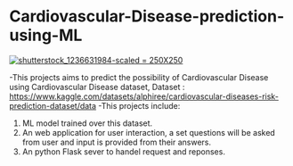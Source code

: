 # Cardiovascular-Disease-prediction-using-ML
[![shutterstock_1236631984-scaled = 250X250](https://github.com/KrishBakshi/Cardiovascular-Disease-prediction-using-ML/assets/171220380/38a3e086-027c-49d3-9a87-b2b78c1c66f0)](https://github.com/KrishBakshi/Cardiovascular-Disease-prediction-using-ML)

-This projects aims to predict the possibility of Cardiovascular Disease using Cardiovascular Disease dataset, Dataset : https://www.kaggle.com/datasets/alphiree/cardiovascular-diseases-risk-prediction-dataset/data
-This projects include:
  1. ML model trained over this dataset.
  2. An web application for user interaction, a set questions will be asked from user and input is provided from their answers.
  3. An python Flask sever to handel request and reponses.
